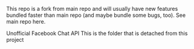 This repo is a fork from main repo and will usually have new features bundled faster than main repo (and maybe bundle some bugs, too). See main repo here.

Unofficial Facebook Chat API
This is the folder that is detached from this project
